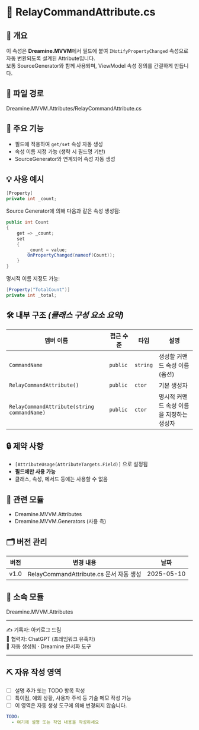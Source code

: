 # 🧾 RelayCommandAttribute.cs

## 📌 개요
이 속성은 **Dreamine.MVVM**에서 필드에 붙여 `INotifyPropertyChanged` 속성으로 자동 변환되도록 설계된 Attribute입니다.  
보통 SourceGenerator와 함께 사용되며, ViewModel 속성 정의를 간결하게 만듭니다.
## 📂 파일 경로
Dreamine.MVVM.Attributes/RelayCommandAttribute.cs

## 🧠 주요 기능
- 필드에 적용하여 `get/set` 속성 자동 생성  
- 속성 이름 지정 가능 (생략 시 필드명 기반)  
- SourceGenerator와 연계되어 속성 자동 생성  
## 💡 사용 예시
```csharp
[Property] 
private int _count;
```
Source Generator에 의해 다음과 같은 속성 생성됨:

```csharp
public int Count
{
    get => _count;
    set
    {
        _count = value;
        OnPropertyChanged(nameof(Count));
    }
}
```

명시적 이름 지정도 가능:

```csharp
[Property("TotalCount")] 
private int _total;
```

## 🛠️ 내부 구조 _(클래스 구성 요소 요약)_

| 멤버 이름 | 접근 수준 | 타입 | 설명 |
|-----------|-----------|------|------|
| `CommandName` | `public` | `string` | 생성할 커맨드 속성 이름 (옵션) |
| `RelayCommandAttribute()` | `public` | `ctor` | 기본 생성자 |
| `RelayCommandAttribute(string commandName)` | `public` | `ctor` | 명시적 커맨드 속성 이름을 지정하는 생성자 |

## 🔒 제약 사항
- `[AttributeUsage(AttributeTargets.Field)]` 으로 설정됨  
- **필드에만 사용 가능**  
- 클래스, 속성, 메서드 등에는 사용할 수 없음


## 🧩 관련 모듈
- Dreamine.MVVM.Attributes
- Dreamine.MVVM.Generators (사용 측)

## 🗂️ 버전 관리

| 버전 | 변경 내용           | 날짜         |
|------|--------------------|--------------|
| v1.0 | RelayCommandAttribute.cs 문서 자동 생성 | 2025-05-10 |

## 📁 소속 모듈
Dreamine.MVVM.Attributes

---
✍️ 기록자: 아키로그 드림  
🤖 협력자: ChatGPT (프레임워크 유혹자)  
📅 자동 생성됨 · Dreamine 문서화 도구  

---
## ⛏️ 자유 작성 영역

- [ ] 설명 추가 또는 TODO 항목 작성
- [ ] 특이점, 예외 상황, 사용자 주석 등 기술 메모 작성 가능
- [ ] 이 영역은 자동 생성 도구에 의해 변경되지 않습니다.
```yaml
TODO:
  - 여기에 설명 또는 작업 내용을 작성하세요
```
